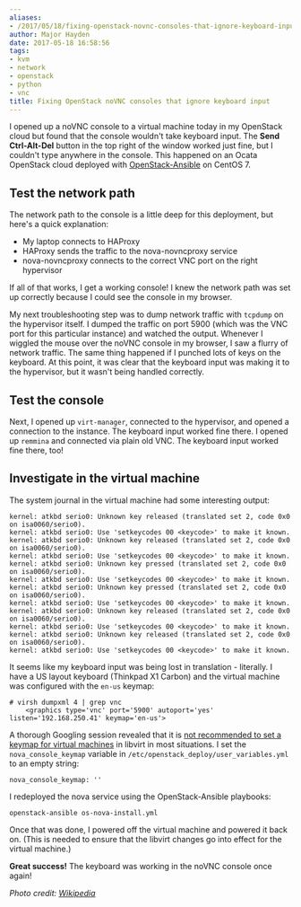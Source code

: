 ```yaml
---
aliases:
- /2017/05/18/fixing-openstack-novnc-consoles-that-ignore-keyboard-input/
author: Major Hayden
date: 2017-05-18 16:58:56
tags:
- kvm
- network
- openstack
- python
- vnc
title: Fixing OpenStack noVNC consoles that ignore keyboard input
---
```


I opened up a noVNC console to a virtual machine today in my OpenStack cloud but found that the console wouldn't take keyboard input. The **Send Ctrl-Alt-Del** button in the top right of the window worked just fine, but I couldn't type anywhere in the console. This happened on an Ocata OpenStack cloud deployed with [OpenStack-Ansible][2] on CentOS 7.

## Test the network path

The network path to the console is a little deep for this deployment, but here's a quick explanation:

  * My laptop connects to HAProxy
  * HAProxy sends the traffic to the nova-novncproxy service
  * nova-novncproxy connects to the correct VNC port on the right hypervisor

If all of that works, I get a working console! I knew the network path was set up correctly because I could see the console in my browser.

My next troubleshooting step was to dump network traffic with `tcpdump` on the hypervisor itself. I dumped the traffic on port 5900 (which was the VNC port for this particular instance) and watched the output. Whenever I wiggled the mouse over the noVNC console in my browser, I saw a flurry of network traffic. The same thing happened if I punched lots of keys on the keyboard. At this point, it was clear that the keyboard input was making it to the hypervisor, but it wasn't being handled correctly.

## Test the console

Next, I opened up `virt-manager`, connected to the hypervisor, and opened a connection to the instance. The keyboard input worked fine there. I opened up `remmina` and connected via plain old VNC. The keyboard input worked fine there, too!

## Investigate in the virtual machine

The system journal in the virtual machine had some interesting output:

```
kernel: atkbd serio0: Unknown key released (translated set 2, code 0x0 on isa0060/serio0).
kernel: atkbd serio0: Use 'setkeycodes 00 <keycode>' to make it known.
kernel: atkbd serio0: Unknown key released (translated set 2, code 0x0 on isa0060/serio0).
kernel: atkbd serio0: Use 'setkeycodes 00 <keycode>' to make it known.
kernel: atkbd serio0: Unknown key pressed (translated set 2, code 0x0 on isa0060/serio0).
kernel: atkbd serio0: Use 'setkeycodes 00 <keycode>' to make it known.
kernel: atkbd serio0: Unknown key pressed (translated set 2, code 0x0 on isa0060/serio0).
kernel: atkbd serio0: Use 'setkeycodes 00 <keycode>' to make it known.
kernel: atkbd serio0: Unknown key released (translated set 2, code 0x0 on isa0060/serio0).
kernel: atkbd serio0: Use 'setkeycodes 00 <keycode>' to make it known.
kernel: atkbd serio0: Unknown key released (translated set 2, code 0x0 on isa0060/serio0).
kernel: atkbd serio0: Use 'setkeycodes 00 <keycode>' to make it known.
```


It seems like my keyboard input was being lost in translation - literally. I have a US layout keyboard (Thinkpad X1 Carbon) and the virtual machine was configured with the `en-us` keymap:

```
# virsh dumpxml 4 | grep vnc
    <graphics type='vnc' port='5900' autoport='yes' listen='192.168.250.41' keymap='en-us'>
```


A thorough Googling session revealed that it is [not recommended to set a keymap for virtual machines][3] in libvirt in most situations. I set the `nova_console_keymap` variable in `/etc/openstack_deploy/user_variables.yml` to an empty string:

```
nova_console_keymap: ''
```


I redeployed the nova service using the OpenStack-Ansible playbooks:

```
openstack-ansible os-nova-install.yml
```


Once that was done, I powered off the virtual machine and powered it back on. (This is needed to ensure that the libvirt changes go into effect for the virtual machine.)

**Great success!** The keyboard was working in the noVNC console once again!

_Photo credit: [Wikipedia][4]_

 [1]: /wp-content/uploads/2017/05/Televideo925Terminal-e1495126632469.jpg
 [2]: https://github.com/openstack/openstack-ansible
 [3]: https://github.com/novnc/noVNC/issues/666#issuecomment-248303186
 [4]: https://commons.wikimedia.org/wiki/File:Televideo925Terminal.jpg